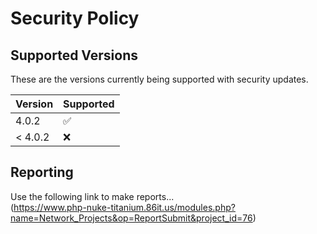 # Security Policy

## Supported Versions

These are the versions currently being supported with security updates.

| Version | Supported          |
| ------- | ------------------ |
| 4.0.2   | :white_check_mark: |
| < 4.0.2 | :x:                |

## Reporting 
Use the following link to make reports...<br/>
(https://www.php-nuke-titanium.86it.us/modules.php?name=Network_Projects&op=ReportSubmit&project_id=76)
